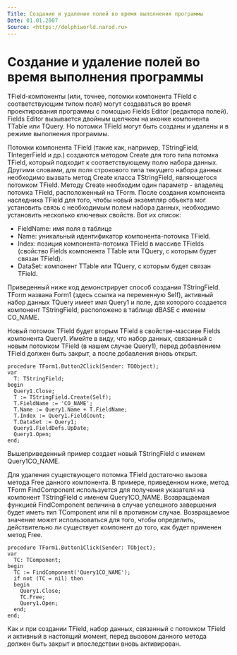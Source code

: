 ```yaml
---
Title: Создание и удаление полей во время выполнения программы
Date: 01.01.2007
Source: <https://delphiworld.narod.ru>
---
```



Создание и удаление полей во время выполнения программы
=======================================================

TField-компоненты (или, точнее, потомки компонента TField с
соответствующим типом поля) могут создаваться во время проектирования
программы с помощью Fields Editor (редактора полей). Fields Editor
вызывается двойным щелчком на иконке компонента TTable или TQuery. Но
потомки TField могут быть созданы и удалены и в режиме выполнения
программы.

Потомки компонента TField (такие как, например, TStringField,
TIntegerField и др.) создаются методом Create для того типа потомка
TField, который подходит к соответствующему полю набора данных. Другими
словами, для поля строкового типа текущего набора данных необходимо
вызвать метод Create класса TStringField, являющегося потомком TField.
Методу Create необходим один параметр - владелец потомка TField,
расположенный на TForm. После создания компонента наследника TField для
того, чтобы новый экземпляр объекта мог установить связь с необходимым
полем набора данных, необходимо установить несколько ключевых свойств.
Вот их список:

- FieldName: имя поля в таблице
- Name: уникальный идентификатор компонента-потомка TField.
- Index: позиция компонента-потомка TField в массиве TFields
  (свойство Fields компонента TTable или TQuery, с которым будет связан TField).
- DataSet: компонент TTable или TQuery, с которым будет связан TField.

Приведенный ниже код демонстрирует способ создания TStringField. TForm
названа Form1 (здесь ссылка на переменную Self), активный набор данных
TQuery имеет имя Query1 и поле, для которого создается компонент
TStringField, расположено в таблице dBASE с именем CO\_NAME.

Новый
потомок TField будет вторым TField в свойстве-массиве Fields компонента
Query1. Имейте в виду, что набор данных, связанный с новым потомком
TField (в нашем случае Query1), перед добавлением TField должен быть
закрыт, а после добавления вновь открыт.

    procedure TForm1.Button2Click(Sender: TOObject);
    var
      T: TStringField;
    begin
      Query1.Close;
      T := TStringField.Create(Self);
      T.FieldName := 'CO_NAME';
      T.Name := Query1.Name + T.FieldName;
      T.Index := Query1.FieldCount;
      T.DataSet := Query1;
      Query1.FieldDefs.UpDate;
      Query1.Open;
    end;

Вышеприведенный пример создает новый TStringField с именем
Query1CO\_NAME.

Для удаления существующего потомка TField достаточно вызова метода Free
данного компонента. В примере, приведенном ниже, метод TForm
FindComponent используется для получения указателя на компонент
TStringField с именем Query1CO\_NAME. Возвращаемая функцией
FindComponent величина в случае успешного завершения будет иметь тип
TComponent или nil в противном случае. Возвращаемое значение может
использоваться для того, чтобы определить, действительно ли существует
компонент до того, как будет применен метод Free.

    procedure TForm1.Button1Click(Sender: TObject);
    var
      TC: TComponent;
    begin
      TC := FindComponent('Query1CO_NAME');
      if not (TC = nil) then 
      begin
        Query1.Close;
        TC.Free;
        Query1.Open;
      end;
    end; 

Как и при создании TField, набор данных, связанный с потомком TField и
активный в настоящий момент, перед вызовом данного метода должен быть
закрыт и впоследствии вновь активирован.

